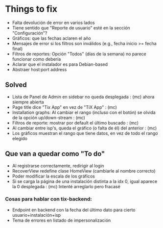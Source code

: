 Things to fix
=============

* Falta devolución de error en varios lados
* Tiene sentido que "Reporte de usuario" esté en la sección "Configuración"?
* Gráficos: que las fechas aclaren el año
* Mensajes de error si los filtros son inválidos (e.g., fecha inicio >= fecha final)
* Filtros de reportes: Opción "Todos" (días de la semana) no parece funcionar como debería
* Aclarar que el instalador es para Debian-based
* Abstraer host:port address


Solved
------

* Lista de Panel de Admin en sidebar no queda desplegada : (mc) ahora siempre abierta
* Page title dice "Tix App" en vez de "TiX App" : (mc)
* Installation graphs: Al cambiar el rango (incluso con el botón) se olvida de la opción up/down-stream : (mc)
* Filtros de reporte: mostrar por default el último buscado : (mc)
* Al cambiar entre isp's, queda el gráfico (o falta de él) del anterior : (mc)
* Los gráficos muestran el rango que tiene datos, en vez de todo el rango elegido


Que van a quedar como "To do"
-----------------------------

* Al registrarse correctamente, redirigir al login
* RecoverView redefine clase HomeView (cambiarle al nombre correcto)
* Poder modificar la escala de los gráficos
* Si se carga la página de una instalación distinta a la idx 0, igual aparece la 0 desplegada : (mc) Intenté arreglarlo pero fracasé


### Cosas para hablar con tix-backend:

- Endpoint en backend con la fecha del último dato para cierto usuario+instalación+isp
- Tema de errores en listado de impersonalización
